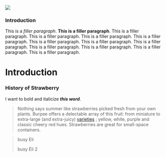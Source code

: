 <a href="https://www.juncture-digital.org"><img src="https://juncture-digital.github.io/juncture/static/images/ve-button.png"></a>

<param ve-config 
title="Strawberry"    
source-image="https://upload.wikimedia.org/wikipedia/commons/e/ef/Garden_strawberry_%28Fragaria_%C3%97_ananassa%29_halved.jpg"   
banner="https://upload.wikimedia.org/wikipedia/commons/e/ef/Garden_strawberry_%28Fragaria_%C3%97_ananassa%29_halved.jpg" 
height=100
author="author"
layout="vertical">


### Introduction

This is a *filler paragraph*. **This is a filler paragraph**. This is a filler paragraph. This is a filler paragraph. This is a filler paragraph. This is a filler paragraph. This is a filler paragraph. This is a filler paragraph. This is a filler paragraph. This is a filler paragraph. This is a filler paragraph. This is a filler paragraph. This is a filler paragraph. 
<param ve-image
	   scr="wc:Catalogue_of_pot_grown_and_layer_strawberries_-_also_a_list_of_bulbous_flower_roots_and_specialties_for_fall_planting_(1891)_(20590174831).jpg#file"
	   caption="This is am image of a strawberry".>

# Introduction

### History of Strawberry

I want to bold and italicize ***this word***.

>Nothing says summer like strawberries picked fresh from your own plants. Burpee offers a delectable array of this fruit: from miniature to extra-large (and extra-juicy) [varieties](https://www.burpee.com/fruit/strawberry-plants/?srsltid=AfmBOopciupPfO4V6hvE1cPkFtQOPD_c607vXpaBz3el11pdlJRgdlEl)  ; yellow, white, purple and classic cheery red hues. Strawberries are great for small-space containers.

>busy Eli
>
>busy Eli 2

